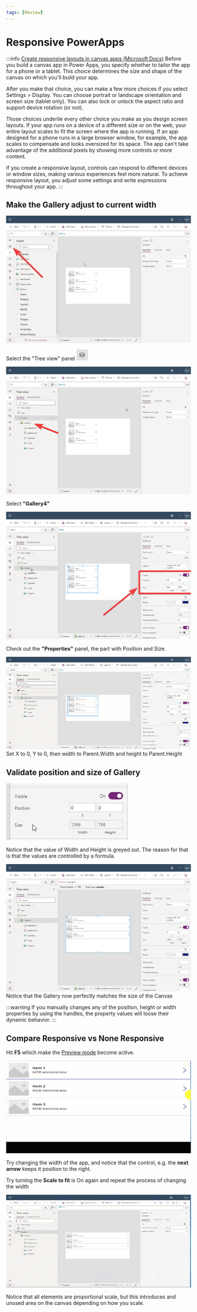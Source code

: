 ```yaml
---
tags: [Review]
---
```

# Responsive PowerApps

:::info [Create responsive layouts in canvas apps (Microsoft Docs)](https://learn.microsoft.com/en-us/power-apps/maker/canvas-apps/create-responsive-layout)
Before you build a canvas app in Power Apps, you specify whether to tailor the app for a phone or a tablet. This choice determines the size and shape of the canvas on which you'll build your app.

After you make that choice, you can make a few more choices if you select Settings > Display. You can choose portrait or landscape orientation and screen size (tablet only). You can also lock or unlock the aspect ratio and support device rotation (or not).

Those choices underlie every other choice you make as you design screen layouts. If your app runs on a device of a different size or on the web, your entire layout scales to fit the screen where the app is running. If an app designed for a phone runs in a large browser window, for example, the app scales to compensate and looks oversized for its space. The app can't take advantage of the additional pixels by showing more controls or more content.

If you create a responsive layout, controls can respond to different devices or window sizes, making various experiences feel more natural. To achieve responsive layout, you adjust some settings and write expressions throughout your app.
:::

## Make the Gallery adjust to current width

![](2022-09-25-19-27-00.png)

Select the "Tree view" panel ![](2022-09-25-19-27-57.png)

![](2022-09-25-19-29-02.png)

Select **"Gallery4"**  

![](2022-09-25-19-30-07.png)

Check out the **"Properties"** panel, the part with Position and Size. 

![](Make%20PowerApp%20control%20full%20screen.gif)
Set X to 0, Y to 0, then width to Parent.Width and height to Parent.Height

## Validate position and size of Gallery
![](2022-09-25-19-50-50.png)

Notice that the value of Width and Height is greyed out. The reason for that is that the values are controlled by a formula.

![](2022-09-25-19-52-39.png)
Notice that the Gallery now perfectly matches the size of the Canvas



:::warning
If you manually changes any of the position, height or width properties by using the handles, the property values will loose their dynamic behavior. 
:::


## Compare Responsive vs None Responsive
Hit **F5** which make the [Preview mode](https://learn.microsoft.com/en-us/power-apps/maker/canvas-apps/keyboard-shortcuts#preview) become active.

![](Change%20width.gif)

Try changing the width of the app, and notice that the control, e.g. the **next arrow** keeps it position to the right.


Try turning the **Scale to fit** is On again and repeat the process of changing the width

![](scale%20not%20responsive.gif) 

Notice that all elements are proportional scale, but this introduces and unused area on the canvas depending on how you scale.